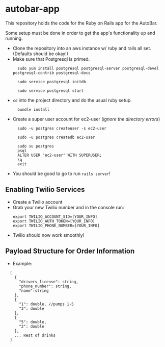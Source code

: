 # autobar-app
This repository holds the code for the Ruby on Rails app for the AutoBar.

Some setup must be done in order to get the app's functionality up and running.

- Clone the repository into an aws instance w/ ruby and rails all set. (Defaults should be okay!)
- Make sure that Postgresql is primed.
  ```
    sudo yum install postgresql postgresql-server postgresql-devel postgresql-contrib postgresql-docs
  ```
  ```
    sudo service postgresql initdb
  ```
  ```
    sudo service postgresql start
  ```
- `cd` into the project directory and do the usual ruby setup.
  ```
    bundle install
  ```
- Create a super user account for ec2-user (_ignore the directory errors_)
  ```
    sudo -u postgres createuser -s ec2-user
  ```
  ```
    sudo -u postgres createdb ec2-user
  ```
  ```
    sudo su postgres
    psql
    ALTER USER "ec2-user" WITH SUPERUSER;
    \q
    exit
  ```
 - You should be good to go to run `rails server`!

## Enabling Twilio Services
- Create a Twilio account
- Grab your new Twilio number and in the console run:
  ```
  export TWILIO_ACCOUNT_SID=[YOUR_INFO]
  export TWILIO_AUTH_TOKEN=[YOUR_INFO]
  export TWILIO_PHONE_NUMBER=[YOUR_INFO]
  ```
- Twilio should now work smoothly!

## Payload Structure for Order Information
- Example:
```
  [
    {
      "drivers_license": string,
      "phone_number": string,
      "name":string
    },
    {
      "1": double, //pumps 1-5
      "3": double
    },
    {
      "5": double,
      "2": double
    },
    ... Rest of drinks
  ]
```
